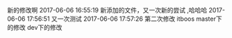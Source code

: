 新的修改啊
2017-06-06 16:55:19
新添加的文件，又一次新的尝试 ,哈哈哈
2017-06-06 17:56:51 又一次测试
2017-06-06 17:57:26 第二次修改
itboos
master下的修改
dev下的修改
